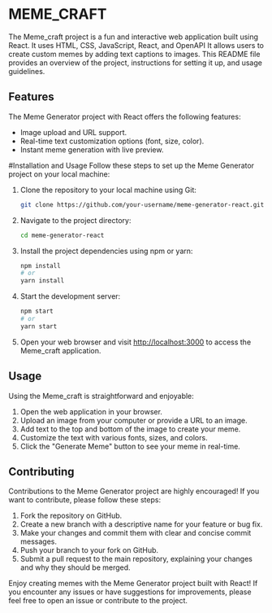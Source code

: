 ﻿# MEME_CRAFT

The Meme_craft project is a fun and interactive web application built using React.
It uses HTML, CSS, JavaScript, React, and OpenAPI It allows users to create custom memes by adding text captions to images. This README file provides an overview of the project, instructions for setting it up, and usage guidelines.

## Features

The Meme Generator project with React offers the following features:

- Image upload and URL support.
- Real-time text customization options (font, size, color).
- Instant meme generation with live preview.

#Installation and Usage
Follow these steps to set up the Meme Generator project on your local machine:

1. Clone the repository to your local machine using Git:

   ```bash
   git clone https://github.com/your-username/meme-generator-react.git
   ```

2. Navigate to the project directory:

   ```bash
   cd meme-generator-react
   ```

3. Install the project dependencies using npm or yarn:

   ```bash
   npm install
   # or
   yarn install
   ```

4. Start the development server:

   ```bash
   npm start
   # or
   yarn start
   ```

5. Open your web browser and visit [http://localhost:3000](http://localhost:3000) to access the Meme_craft application.

## Usage

Using the Meme_craft is straightforward and enjoyable:

1. Open the web application in your browser.
2. Upload an image from your computer or provide a URL to an image.
3. Add text to the top and bottom of the image to create your meme.
4. Customize the text with various fonts, sizes, and colors.
5. Click the "Generate Meme" button to see your meme in real-time.


## Contributing

Contributions to the Meme Generator project are highly encouraged! If you want to contribute, please follow these steps:

1. Fork the repository on GitHub.
2. Create a new branch with a descriptive name for your feature or bug fix.
3. Make your changes and commit them with clear and concise commit messages.
4. Push your branch to your fork on GitHub.
5. Submit a pull request to the main repository, explaining your changes and why they should be merged.


Enjoy creating memes with the Meme Generator project built with React! If you encounter any issues or have suggestions for improvements, please feel free to open an issue or contribute to the project.
